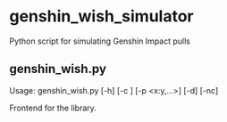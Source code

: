 # genshin_wish_simulator
Python script for simulating Genshin Impact pulls

## genshin_wish.py
Usage: genshin_wish.py [-h] [-c <number>] [-p <x:y,...>] [-d] [-nc] <banner name>

Frontend for the library.

